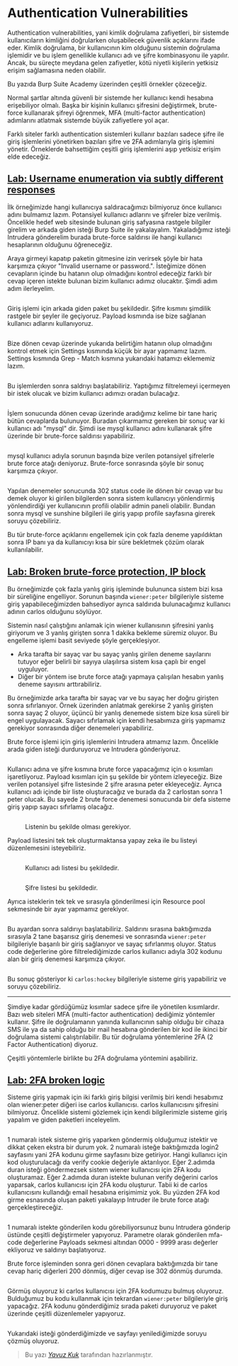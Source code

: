 # Authentication Vulnerabilities

Authentication vulnerabilities, yani kimlik doğrulama zafiyetleri, bir sistemde kullanıcıların kimliğini doğrularken oluşabilecek güvenlik açıklarını ifade eder. Kimlik doğrulama, bir kullanıcının kim olduğunu sistemin doğrulama işlemidir ve bu işlem genellikle kullanıcı adı ve şifre kombinasyonu ile yapılır. Ancak, bu süreçte meydana gelen zafiyetler, kötü niyetli kişilerin yetkisiz erişim sağlamasına neden olabilir.&#x20;

Bu yazıda Burp Suite Academy üzerinden çeşitli örnekler çözeceğiz.

Normal şartlar altında güvenli bir sistemde her kullanıcı kendi hesabına erişebiliyor olmalı. Başka bir kişinin kullanıcı şifresini değiştirmek, brute-force kullanarak şifreyi öğrenmek, MFA (multi-factor authentication) adımlarını atlatmak sistemde büyük zafiyetlere yol açar.

Farklı siteler farklı authentication sistemleri kullanır bazıları sadece şifre ile giriş işlemlerini yönetirken bazıları şifre ve 2FA adımlarıyla giriş işlemini yönetir. Örneklerde bahsettiğim çeşitli giriş işlemlerini aşıp yetkisiz erişim elde edeceğiz.

## [Lab: Username enumeration via subtly different responses](https://portswigger.net/web-security/authentication/password-based/lab-username-enumeration-via-subtly-different-responses)

İlk örneğimizde hangi kullanıcıya saldıracağımızı bilmiyoruz önce kullanıcı adını bulmamız lazım. Potansiyel kullanıcı adlarını ve şifreler bize verilmiş. Öncelikle hedef web sitesinde bulunan giriş safyasına rastgele bilgiler girelim ve arkada giden isteği Burp Suite ile yakalayalım. Yakaladığımız isteği Intrudera gönderelim burada brute-force saldırısı ile hangi kullanıcı hesaplarının olduğunu öğreneceğiz.

Araya girmeyi kapatıp paketin gitmesine izin verirsek şöyle bir hata karşımıza çıkıyor "Invalid username or password.". İsteğimize dönen cevapların içinde bu hatanın olup olmadığını kontrol edeceğiz farklı bir cevap içeren istekte bulunan bizim kullanıcı adımız olucaktır. Şimdi adım adım ilerleyelim.

<figure><img src="../.gitbook/assets/image (29).png" alt=""><figcaption></figcaption></figure>

Giriş işlemi için arkada giden paket bu şekildedir. Şifre kısmını şimdilik rastgele bir şeyler ile geçiyoruz. Payload kısmında ise bize sağlanan kullanıcı adlarını kullanıyoruz.

<figure><img src="../.gitbook/assets/image (30).png" alt=""><figcaption></figcaption></figure>

Bize dönen cevap üzerinde yukarıda belirtiğim hatanın olup olmadığını kontrol etmek için Settings kısmında küçük bir ayar yapmamız lazım. Settings kısmında Grep - Match kısmına yukarıdaki hatamızı eklememiz lazım.

<figure><img src="../.gitbook/assets/image (31).png" alt=""><figcaption></figcaption></figure>

Bu işlemlerden sonra saldrıyı başlatabiliriz. Yaptığımız filtrelemeyi içermeyen bir istek olucak ve bizim kullanıcı adımızı oradan bulacağız.

<figure><img src="../.gitbook/assets/image (32).png" alt=""><figcaption></figcaption></figure>

İşlem sonucunda dönen cevap üzerinde aradığımız kelime bir tane hariç bütün cevaplarda bulunuyor. Buradan çıkarmamız gereken bir sonuç var ki kullanıcı adı "mysql" dir. Şimdi ise mysql kullanıcı adını kullanarak şifre üzerinde bir brute-force saldırısı yapabiliriz.

<figure><img src="../.gitbook/assets/image (33).png" alt=""><figcaption></figcaption></figure>

mysql kullanıcı adıyla sorunun başında bize verilen potansiyel şifrelerle brute force atağı deniyoruz. Brute-force sonrasında şöyle bir sonuç karşımıza çıkıyor.&#x20;

<figure><img src="../.gitbook/assets/image (34).png" alt=""><figcaption></figcaption></figure>

Yapılan denemeler sonucunda 302 status code ile dönen bir cevap var bu demek oluyor ki girilen bilgilerden sonra sistem kullanıcıyı yönlendirmiş yönlendirdiği yer kullanıcının profili olabilir admin paneli olabilir. Bundan sonra mysql ve sunshine bilgileri ile giriş yapıp profile sayfasına girerek soruyu çözebiliriz.

Bu tür brute-force açıklarını engellemek için çok fazla deneme yapıldıktan sonra IP banı ya da kullanıcıyı kısa bir süre bekletmek çözüm olarak kullanılabilir.&#x20;

## [Lab: Broken brute-force protection, IP block](https://portswigger.net/web-security/authentication/password-based/lab-broken-bruteforce-protection-ip-block)

Bu örneğimizde çok fazla yanlış giriş işleminde bulununca sistem bizi kısa bir süreliğine engelliyor. Sorunun başında `wiener:peter` bilgileriyle sisteme giriş yapabileceğimizden bahsediyor ayrıca saldırıda bulunacağımız kullanıcı adının carlos olduğunu söylüyor.

Sistemin nasıl çalıştığını anlamak için wiener kullanısının şifresini yanlış giriyorum ve 3 yanlış girişten sonra 1 dakika bekleme süremiz oluyor. Bu engelleme işlemi basit seviyede şöyle gerçekleşiyor.

* Arka tarafta bir sayaç var bu sayaç yanlış girilen deneme sayılarını tutuyor eğer belirli bir sayıya ulaşılırsa sistem kısa çaplı bir engel uyguluyor.&#x20;
* Diğer bir yöntem ise brute force atağı yapmaya çalışılan hesabın yanlış deneme sayısını arttırabiliriz.

Bu örneğimizde arka tarafta bir sayaç var ve bu sayaç her doğru girişten sonra sıfırlanıyor. Örnek üzerinden anlatmak gerekirse 2 yanlış girişten sonra sayaç 2 oluyor, üçüncü bir yanlış denemede sistem bize kısa süreli bir engel uygulayacak. Sayacı sıfırlamak için kendi hesabımıza giriş yapmamız gerekiyor sonrasında diğer denemeleri yapabiliriz.&#x20;

Brute force işlemi için giriş işlemlerini Intrudera atmamız lazım. Öncelikle arada giden isteği durduruyoruz ve Intrudera gönderiyoruz.

<figure><img src="../.gitbook/assets/image (23).png" alt=""><figcaption></figcaption></figure>

Kullanıcı adına ve şifre kısmına brute force yapacağımız için o kısımları işaretliyoruz. Payload kısımları için şu şekilde bir yöntem izleyeceğiz. Bize verilen potansiyel şifre listesinde 2 şifre arasına peter ekleyeceğiz. Ayrıca kullanıcı adı içinde bir liste oluşturacağız ve burada da 2 carlostan sonra 1 peter olucak. Bu sayede 2 brute force denemesi sonucunda bir defa sisteme giriş yapıp sayacı sıfırlamış olacağız.

<figure><img src="../.gitbook/assets/image (24).png" alt=""><figcaption><p>Listenin bu şekilde olması gerekiyor.</p></figcaption></figure>

Payload listesini tek tek oluşturmaktansa yapay zeka ile bu listeyi düzenlemesini isteyebiliriz.&#x20;

<figure><img src="../.gitbook/assets/image (25).png" alt=""><figcaption><p>Kullanıcı adı listesi bu şekildedir.</p></figcaption></figure>

<figure><img src="../.gitbook/assets/image (26).png" alt=""><figcaption><p>Şifre listesi bu şekildedir.</p></figcaption></figure>

Ayrıca isteklerin tek tek ve sırasıyla gönderilmesi için Resource pool sekmesinde bir ayar yapmamız gerekiyor.&#x20;

<figure><img src="../.gitbook/assets/image (27).png" alt=""><figcaption></figcaption></figure>

Bu ayardan sonra saldırıyı başlatabiliriz.  Saldırını sırasına baktığımızda sırasıyla 2 tane başarısız giriş denemesi ve sonrasında `wiener:peter` bilgileriyle başarılı bir giriş sağlanıyor ve sayaç sıfırlanmış oluyor. Status code değerlerine göre filtrelediğimizde carlos kullanıcı adıyla 302 kodunu alan bir giriş denemesi karşımıza çıkıyor. &#x20;

<figure><img src="../.gitbook/assets/image (28).png" alt=""><figcaption></figcaption></figure>

Bu sonuç gösteriyor ki `carlos:hockey` bilgileriyle sisteme giriş yapabiliriz ve soruyu çözebiliriz.

***

Şimdiye kadar gördüğümüz kısımlar sadece şifre ile yönetilen kısımlardır. Bazı web siteleri MFA (multi-factor authentication) dediğimiz yöntemler kullanır. Şifre ile doğrulamanın yanında kullanıcının sahip olduğu bir cihaza SMS ile ya da sahip olduğu bir mail hesabına gönderilen bir kod ile ikinci bir doğrulama sistemi çalıştırılabilir. Bu tür doğrulama yöntemlerine 2FA (2 Factor Authentication) diyoruz.&#x20;

Çeşitli yöntemlerle birlikte bu 2FA doğrulama yöntemini aşabiliriz.&#x20;

## [Lab: 2FA broken logic](https://portswigger.net/web-security/authentication/multi-factor/lab-2fa-broken-logic)

Sisteme giriş yapmak için iki farklı giriş bilgisi verilmiş biri kendi hesabımız olan wiener:peter diğeri ise carlos kullanıcısı. carlos kullanıcısını şifresini bilmiyoruz. Öncelikle sistemi gözlemek için kendi bilgilerimizle sisteme giriş yapalım ve giden paketleri inceleyelim.&#x20;

<figure><img src="../.gitbook/assets/image (6).png" alt=""><figcaption></figcaption></figure>

1 numaralı istek sisteme giriş yaparken  göndermiş olduğumuz istektir ve dikkat çeken ekstra bir durum yok. 2 numaralı isteğe baktığımızda login2 sayfasını yani 2FA kodunu girme sayfasını bize getiriyor. Hangi kullanıcı için kod oluşturulacağı da verify cookie değeriyle aktarılıyor. Eğer 2.adımda duran isteği göndermezsek sistem wiener kullanıcısı için 2FA kodu oluşturamaz. Eğer 2.adımda duran istekte bulunan verify değerini carlos yaparsak, carlos kullanıcısı için 2FA kodu oluşturur. Tabii ki de carlos kullanıcısını kullandığı email hesabına erişimimiz yok. Bu yüzden 2FA kod girme esnasında oluşan paketi yakalayıp Intruder ile brute force atağı gerçekleştireceğiz.

<figure><img src="../.gitbook/assets/image (1).png" alt=""><figcaption></figcaption></figure>

1 numaralı istekte gönderilen kodu görebiliyorsunuz bunu Intrudera gönderip üstünde çeşitli değiştirmeler yapıyoruz. Parametre olarak gönderilen mfa-code değerlerine Payloads sekmesi altından 0000 - 9999 arası değerler ekliyoruz ve saldırıyı başlatıyoruz.

Brute force işleminden sonra geri dönen cevaplara baktığımızda bir tane cevap hariç diğerleri 200 dönmüş, diğer cevap ise 302 dönmüş durumda.

<figure><img src="../.gitbook/assets/image (2).png" alt=""><figcaption></figcaption></figure>

Görmüş oluyoruz ki carlos kullanıcısı için 2FA kodumuzu bulmuş oluyoruz. Bulduğumuz bu kodu kullanmak için tekrardan `wiener:peter` bilgileriyle giriş yapacağız. 2FA kodunu gönderdiğimiz sırada paketi duruyoruz ve paket üzerinde çeşitli düzenlemeler yapıyoruz.

<figure><img src="../.gitbook/assets/image (4).png" alt=""><figcaption></figcaption></figure>

Yukarıdaki isteği gönderdiğimizde ve sayfayı yenilediğimizde soruyu çözmüş oluyoruz.

> Bu yazı [_Yavuz Kuk_](https://www.linkedin.com/in/yavuzkuk/) tarafından hazırlanmıştır.
